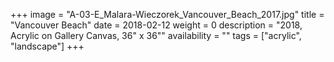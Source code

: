 +++
image = "A-03-E_Malara-Wieczorek_Vancouver_Beach_2017.jpg"
title = "Vancouver Beach"
date = 2018-02-12
weight = 0
description = "2018, Acrylic on Gallery Canvas, 36\" x 36\""
availability = ""
tags = ["acrylic", "landscape"]
+++
